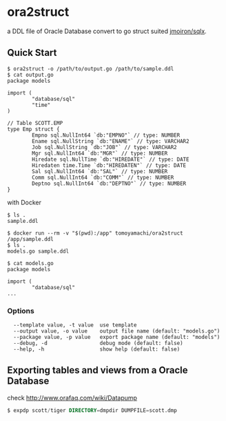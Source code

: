 # ora2struct

a DDL file of Oracle Database convert to go struct suited [jmoiron/sqlx](https://github.com/jmoiron/sqlx).

## Quick Start

```
$ ora2struct -o /path/to/output.go /path/to/sample.ddl
$ cat output.go
package models

import (
        "database/sql"
        "time"
)

// Table SCOTT.EMP
type Emp struct {
        Empno sql.NullInt64 `db:"EMPNO"` // type: NUMBER
        Ename sql.NullString `db:"ENAME"` // type: VARCHAR2
        Job sql.NullString `db:"JOB"` // type: VARCHAR2
        Mgr sql.NullInt64 `db:"MGR"` // type: NUMBER
        Hiredate sql.NullTime `db:"HIREDATE"` // type: DATE
        Hiredaten time.Time `db:"HIREDATEN"` // type: DATE
        Sal sql.NullInt64 `db:"SAL"` // type: NUMBER
        Comm sql.NullInt64 `db:"COMM"` // type: NUMBER
        Deptno sql.NullInt64 `db:"DEPTNO"` // type: NUMBER
}
```

with Docker

```
$ ls .
sample.ddl

$ docker run --rm -v "$(pwd):/app" tomoyamachi/ora2struct /app/sample.ddl
$ ls .
models.go sample.ddl

$ cat models.go
package models

import (
        "database/sql"
...
```

### Options

```
  --template value, -t value  use template
  --output value, -o value    output file name (default: "models.go")
  --package value, -p value   export package name (default: "models")
  --debug, -d                 debug mode (default: false)
  --help, -h                  show help (default: false)
```

## Exporting tables and views from a Oracle Database

check http://www.orafaq.com/wiki/Datapump

```sql
$ expdp scott/tiger DIRECTORY=dmpdir DUMPFILE=scott.dmp
```